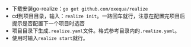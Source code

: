 - 下载安装go-realize：`go get github.com/oxequa/realize`
- cd到项目目录，输入：`realize init`。一路回车就行，注意在配置完项目后提示是否配置下一个项目时选否
- 项目目录下生成`.realize.yaml`文件。格式参考目录内的`.realize.yaml`。
- 使用时输入`realize start`就行。